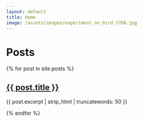 ```yaml
---
layout: default
title: Home
image: /assets/images/experiment_on_bird_1768.jpg
---
```


<h1>Posts</h1>

<div class="post-list">
  {% for post in site.posts %}
    <div class="post-item">
      <h2><a href="{{ post.url }}">{{ post.title }}</a></h2>
      <p>{{ post.excerpt | strip_html | truncatewords: 50 }}</p>
    </div>
  {% endfor %}
</div>

